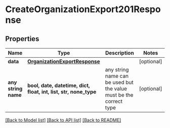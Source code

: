 # CreateOrganizationExport201Response


## Properties
Name | Type | Description | Notes
------------ | ------------- | ------------- | -------------
**data** | [**OrganizationExportResponse**](OrganizationExportResponse.md) |  | [optional] 
**any string name** | **bool, date, datetime, dict, float, int, list, str, none_type** | any string name can be used but the value must be the correct type | [optional]

[[Back to Model list]](../README.md#documentation-for-models) [[Back to API list]](../README.md#documentation-for-api-endpoints) [[Back to README]](../README.md)


